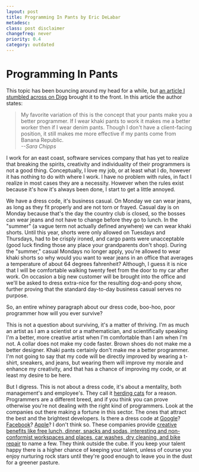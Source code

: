 ```yaml
---
layout: post
title: Programming In Pants by Eric DeLabar
metadesc: 
class: post disclaimer
changefreq: never
priority: 0.4
category: outdated
---
```

# Programming In Pants

This topic has been bouncing around my head for a while, but 
[an article I stumbled across on Digg](http://itmanagement.earthweb.com/career/article.php/3749841) 
brought it to the front.  In this article the author states:

> My favorite variation of this is the concept that your pants make you a better programmer. If 
> I wear khaki pants to work it makes me a better worker then if I wear denim pants. Though I 
> don't have a client-facing position, it still makes me more effective if my pants come from 
> Banana Republic.  
> *--Sara Chipps*	

I work for an east coast, software services company that has yet to realize that breaking the spirits, 
creativity and individuality of their programmers is not a good thing.  Conceptually, I love my job, or 
at least what I do, however it has nothing to do with where I work.  I have no problem with rules, in 
fact I realize in most cases they are a necessity.  However when the rules exist because it's how it's 
always been done, I start to get a little annoyed.

We have a dress code, it's business casual.  On Monday we can wear jeans, as long as they fit properly 
and are not torn or frayed.  Casual day is on Monday because that's the day the country club is closed, 
so the bosses can wear jeans and not have to change before they go to lunch.  In the "summer" (a vague 
term not actually defined anywhere) we can wear khaki shorts.  Until this year, shorts were only allowed 
on Tuesdays and Thursdays, had to be crisply ironed, and cargo pants were unacceptable (good luck finding 
those any place your grandparents don't shop).  During the "summer," casual Mondays no longer apply, you're 
allowed to wear khaki shorts so why would you want to wear jeans in an office that averages a temperature 
of about 64 degrees fahrenheit?  Although, I guess it is nice that I will be comfortable walking twenty 
feet from the door to my car after work.  On occasion a big new customer will be brought into the office 
and we'll be asked to dress extra-nice for the resulting dog-and-pony show, further proving that the 
standard day-to-day business casual serves no purpose.

So, an entire whiney paragraph about our dress code, boo-hoo, poor programmer how will you ever survive?

This is not a question about surviving, it's a matter of thriving.  I'm as much an artist as I am a scientist 
or a mathematician, and scientifically speaking I'm a better, more creative artist when I'm comfortable than 
I am when I'm not.  A collar does not make my code faster.  Brown shoes do not make me a better designer.  Khaki 
pants certainly don't make me a better programmer.  I'm not going to say that my code will be directly improved 
by wearing a t-shirt, sneakers, and jeans, but wearing them will improve my morale and enhance my creativity, 
and that has a chance of improving my code, or at least my desire to be here.

But I digress.  This is not about a dress code, it's about a mentality, both management's and employee's. They 
call it [herding cats](http://www.amazon.com/Herding-Cats-Primer-Programmers-Lead/dp/1590590171/ref=pd_bbs_sr_2?ie=UTF8&amp;s=books&amp;qid=1212162879&amp;sr=8-2) 
for a reason.  Programmers are a different breed, and if you think you can prove otherwise you're not dealing 
with the right kind of programmers.  Look at the companies out there making a fortune in this sector.  The 
ones that attract the best and the brightest developers.  Is there a dress code at 
[Google](http://www.google.com/support/jobs/bin/static.py?page=about.html)? 
[Facebook](http://www.facebook.com/jobs/quotes.php)? 
[Apple](http://www.apple.com/jobs/us/pro/inside/benefits.html)? 
I don't think so.  These companies provide 
[creative benefits like free lunch, dinner, snacks and sodas, interesting and non-conformist workspaces and places, car washes, dry cleaning, and bike repair](http://www.google.com/support/jobs/bin/static.py?page=benefits.html) 
to name a few.  They think outside the cube. If you keep your talent happy there is a higher chance of keeping 
your talent, unless of course you enjoy nurturing rock stars until they're good enough to leave you in the dust 
for a greener pasture.
